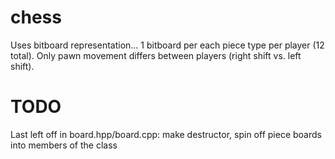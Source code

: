 # chess
Uses bitboard representation... 1 bitboard per each piece type per player (12 total). Only pawn movement differs between players (right shift vs. left shift).

# TODO
Last left off in board.hpp/board.cpp: make destructor, spin off piece boards into members of the class